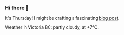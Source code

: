 ### Hi there :wave:

It's Thursday! I might be crafting a fascinating [blog post](https://benjaminwuethrich.dev).

Weather in Victoria BC: partly cloudy, at +7°C.
